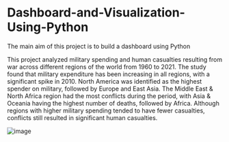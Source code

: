 # Dashboard-and-Visualization-Using-Python
The main aim of this project is to build a dashboard using Python

This project analyzed military spending and human casualties resulting from war across different regions of the world from 1960 to 2021. The study found that military expenditure has been increasing in all regions, with a significant spike in 2010. North America was identified as the highest spender on military, followed by Europe and East Asia. The Middle East & North Africa region had the most conflicts during the period, with Asia & Oceania having the highest number of deaths, followed by Africa. Although regions with higher military spending tended to have fewer casualties, conflicts still resulted in significant human casualties.

![image](https://github.com/seyifalope/Dashboard-and-Visualization-Using-Python/assets/126199071/23c5a247-cdb0-465f-9877-3cb82fd8dd04)

